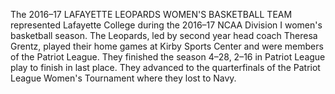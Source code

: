The 2016–17 LAFAYETTE LEOPARDS WOMEN'S BASKETBALL TEAM represented Lafayette College during the 2016–17 NCAA Division I women's basketball season. The Leopards, led by second year head coach Theresa Grentz, played their home games at Kirby Sports Center and were members of the Patriot League. They finished the season 4–28, 2–16 in Patriot League play to finish in last place. They advanced to the quarterfinals of the Patriot League Women's Tournament where they lost to Navy.
